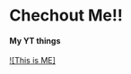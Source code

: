 # Chechout Me!!


#### My YT things

[![This is ME]](https://www.youtube.com/watch?v=99NUJ1cLbBI&list=PLWzNB-9FyeBN9eGzh9FCNP2Arcv6JzZRG&index=49)

